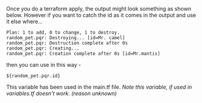 Once you do a terraform apply, the output might look something as shown below. However if you want to catch the id as it comes in the output and use it else where... 
```
Plan: 1 to add, 0 to change, 1 to destroy.
random_pet.pqr: Destroying... [id=Mr. camel]
random_pet.pqr: Destruction complete after 0s
random_pet.pqr: Creating...
random_pet.pqr: Creation complete after 0s [id=Mr.mantis]
```
then you can use in this way - 
```
${random_pet.pqr.id}
```
This variable has been used in the main.tf file. 
*Note this variable, if used in variables.tf doesn't work. (reason unknown)*